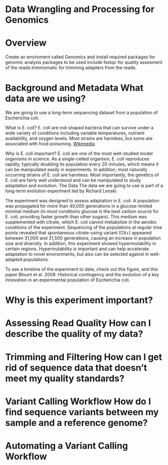 # Data Wrangling and Processing for Genomics

# Overview
Create an enviroment called  Genomics and install required packages for genomic analysis
packages to be used include fastqc for quality assesment of the reads.trimmomatic for trimming adapters from the reads.

# Background and Metadata	What data are we using?
We are going to use a long-term sequencing dataset from a population of Escherichia coli.

What is E. coli?
E. coli are rod-shaped bacteria that can survive under a wide variety of conditions including variable temperatures, nutrient availability, and oxygen levels. Most strains are harmless, but some are associated with food-poisoning.
 [Wikimedia](https://species.wikimedia.org/wiki/Escherichia_coli#/media/File:EscherichiaColi_NIAID.jpg) 

Why is E. coli important?
E. coli are one of the most well-studied model organisms in science. As a single-celled organism, E. coli reproduces rapidly, typically doubling its population every 20 minutes, which means it can be manipulated easily in experiments. In addition, most naturally occurring strains of E. coli are harmless. Most importantly, the genetics of E. coli are fairly well understood and can be manipulated to study adaptation and evolution.
The Data
The data we are going to use is part of a long-term evolution experiment led by Richard Lenski.

The experiment was designed to assess adaptation in E. coli. A population was propagated for more than 40,000 generations in a glucose-limited minimal medium (in most conditions glucose is the best carbon source for E. coli, providing faster growth than other sugars). This medium was supplemented with citrate, which E. coli cannot metabolize in the aerobic conditions of the experiment. Sequencing of the populations at regular time points revealed that spontaneous citrate-using variant (Cit+) appeared between 31,000 and 31,500 generations, causing an increase in population size and diversity. In addition, this experiment showed hypermutability in certain regions. Hypermutability is important and can help accelerate adaptation to novel environments, but also can be selected against in well-adapted populations.

To see a timeline of the experiment to date, check out this figure, and this paper Blount et al. 2008: Historical contingency and the evolution of a key innovation in an experimental population of Escherichia coli.


# Why is this experiment important?
# Assessing Read Quality	How can I describe the quality of my data?
# Trimming and Filtering	How can I get rid of sequence data that doesn’t meet my quality standards?
# Variant Calling Workflow	How do I find sequence variants between my sample and a reference genome?
# Automating a Variant Calling Workflow

